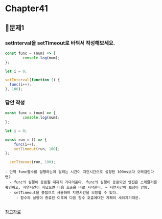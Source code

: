 # Chapter41
## 📌문제1
### setInterval을 setTimeout로 바꿔서 작성해보세요.
```js
const func = (num) => {
        console.log(num);
};

let i = 0;

setInterval(function () {
  func(i++);
}, 100);

```
### 답안 작성
```js
const func = (num) => {
        console.log(num);
};

let i = 0;

const run = () => {
    func(i++);
    setTimeout(run, 100);
};

  setTimeout(run, 100);
```
```
- 만약 func함수를 실행하는데 걸리는 시간이 지연시간으로 설정된 100ms보다 오래걸린다면?
  - func의 실행이 종료될 때까지 기다려준다. func의 실행이 종료되면 엔진은 스케줄러를 확인하고, 지연시간이 지났으면 다음 호출을 바로 시작한다. → 지연시간이 보장이 안됨.
  - setTimeout을 중첩으로 사용하여 지연시간을 보장할 수 있다.
     - 함수의 실행이 종료된 이후에 다음 함수 호출에대한 계획이 세워지기때문.
     
```
[참고자료](https://ko.javascript.info/settimeout-setinterval)
<br>
